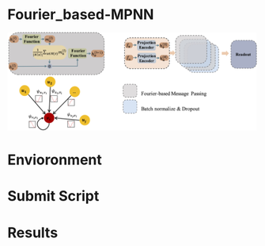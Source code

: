 # Fourier_based-MPNN
![Fourier-based_Message_Passing](Fourier-based_Message_Passing.jpg)
# Envioronment


# Submit Script


# Results
